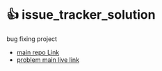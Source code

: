 # :+1: issue_tracker_solution
bug fixing project

- [main repo Link](https://github.com/ProgrammingHero1/issue-tracker)
- [problem main live link](https://programminghero1.github.io/issue-tracker/)

